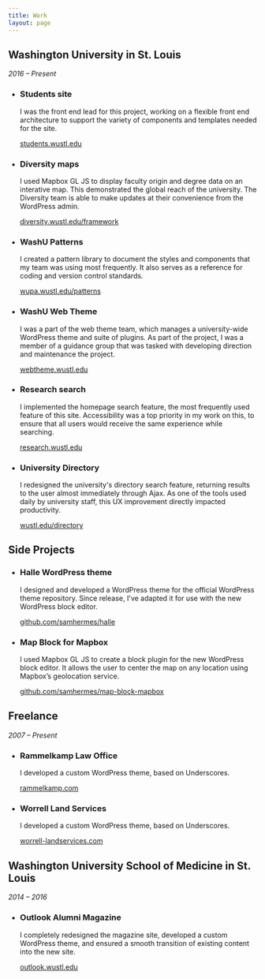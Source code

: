 ```yaml
---
title: Work
layout: page
---
```


<div class="work-group">
<div class="group-header">
<h2>Washington University in St. Louis</h2>
<p><em>2016 &ndash; Present</em></p>
</div>

<ul class="work-list">
    <li>
        <h3>Students site</h3>
        <p>I was the front end lead for this project, working on a flexible front end architecture to support the variety of components and templates needed for the site.</p>
        <a class="project-link" href="https://students.wustl.edu">students.wustl.edu</a>
    </li>
    <li>
        <h3>Diversity maps</h3>
        <p>I used Mapbox GL JS to display faculty origin and degree data on an interative map. This demonstrated the global reach of the university. The Diversity team is able to make updates at their convenience from the WordPress admin.</p>
        <a class="project-link" href="https://diversity.wustl.edu/framework">diversity.wustl.edu/framework</a>
    </li>
    <li>
        <h3>WashU Patterns</h3>
        <p>I created a pattern library to document the styles and components that my team was using most frequently. It also serves as a reference for coding and version control standards.</p>
        <a class="project-link" href="http://wupa.wustl.edu/patterns">wupa.wustl.edu/patterns</a>
    </li>
    <li>
        <h3>WashU Web Theme</h3>
        <p>I was a part of the web theme team, which manages a university-wide WordPress theme and suite of plugins. As part of the project, I was a member of a guidance group that was tasked with developing direction and maintenance the project.</p>
        <a class="project-link" href="https://webtheme.wustl.edu">webtheme.wustl.edu</a>
    </li>
    <li>
        <h3>Research search</h3>
        <p>I implemented the homepage search feature, the most frequently used feature of this site. Accessibility was a top priority in my work on this, to ensure that all users would receive the same experience while searching.</p>
        <a class="project-link" href="https://research.wustl.edu">research.wustl.edu</a>
    </li>
    <li>
        <h3>University Directory</h3>
        <p>I redesigned the university's directory search feature, returning results to the user almost immediately through Ajax. As one of the tools used daily by university staff, this UX improvement directly impacted productivity.</p>
        <a class="project-link" href="https://wustl.edu/directory">wustl.edu/directory</a>
    </li>
</ul>
</div>

<div class="work-group">
<div class="group-header">
<h2>Side Projects</h2>
</div>

<ul class="work-list">
    <li>
        <h3>Halle WordPress theme</h3>
        <p>I designed and developed a WordPress theme for the official WordPress theme repository. Since release, I've adapted it for use with the new WordPress block editor.</p>
        <a class="project-link" href="https://github.com/samhermes/halle">github.com/samhermes/halle</a>
    </li>
    <li>
        <h3>Map Block for Mapbox</h3>
        <p>I used Mapbox GL JS to create a block plugin for the new WordPress block editor. It allows the user to center the map on any location using Mapbox’s geolocation service.</p>
        <a class="project-link" href="https://github.com/samhermes/map-block-mapbox">github.com/samhermes/map-block-mapbox</a>
    </li>
</ul>
</div>

<div class="work-group">
<div class="group-header">
<h2>Freelance</h2>
<p><em>2007 &ndash; Present</em></p>
</div>

<ul class="work-list">
    <li>
        <h3>Rammelkamp Law Office</h3>
        <p>I developed a custom WordPress theme, based on Underscores.</p>
        <a class="project-link" href="http://rammelkamp.com">rammelkamp.com</a>
    </li>
    <li>
        <h3>Worrell Land Services</h3>
        <p>I developed a custom WordPress theme, based on Underscores.</p>
        <a class="project-link" href="https://worrell-landservices.com">worrell-landservices.com</a>
    </li>
</ul>
</div>

<div class="work-group">
<div class="group-header">
<h2>Washington University School of Medicine in St. Louis</h2>
<p><em>2014 &ndash; 2016</em></p>
</div>

<ul class="work-list">
    <li>
        <h3>Outlook Alumni Magazine</h3>
        <p>I completely redesigned the magazine site, developed a custom WordPress theme, and ensured a smooth transition of existing content into the new site.</p>
        <a class="project-link" href="https://outlook.wustl.edu">outlook.wustl.edu</a>
    </li>
</ul>
</div>
